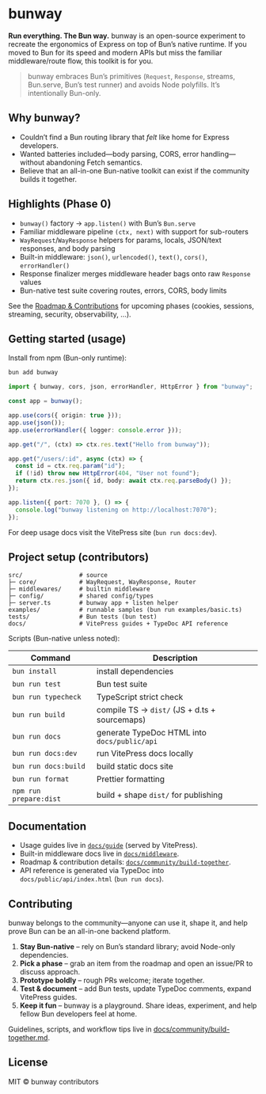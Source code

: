 # bunway

**Run everything. The Bun way.** bunway is an open-source experiment to recreate the ergonomics of Express on top of Bun’s native runtime. If you moved to Bun for its speed and modern APIs but miss the familiar middleware/route flow, this toolkit is for you.

> bunway embraces Bun’s primitives (`Request`, `Response`, streams, Bun.serve, Bun’s test runner) and avoids Node polyfills. It’s intentionally Bun-only.

## Why bunway?

- Couldn’t find a Bun routing library that _felt_ like home for Express developers.
- Wanted batteries included—body parsing, CORS, error handling—without abandoning Fetch semantics.
- Believe that an all-in-one Bun-native toolkit can exist if the community builds it together.

## Highlights (Phase 0)

- `bunway()` factory → `app.listen()` with Bun’s `Bun.serve`
- Familiar middleware pipeline `(ctx, next)` with support for sub-routers
- `WayRequest`/`WayResponse` helpers for params, locals, JSON/text responses, and body parsing
- Built-in middleware: `json()`, `urlencoded()`, `text()`, `cors()`, `errorHandler()`
- Response finalizer merges middleware header bags onto raw `Response` values
- Bun-native test suite covering routes, errors, CORS, body limits

See the [Roadmap & Contributions](docs/community/build-together.md) for upcoming phases (cookies, sessions, streaming, security, observability, …).

## Getting started (usage)

Install from npm (Bun-only runtime):

```bash
bun add bunway
```

```ts
import { bunway, cors, json, errorHandler, HttpError } from "bunway";

const app = bunway();

app.use(cors({ origin: true }));
app.use(json());
app.use(errorHandler({ logger: console.error }));

app.get("/", (ctx) => ctx.res.text("Hello from bunway"));

app.get("/users/:id", async (ctx) => {
  const id = ctx.req.param("id");
  if (!id) throw new HttpError(404, "User not found");
  return ctx.res.json({ id, body: await ctx.req.parseBody() });
});

app.listen({ port: 7070 }, () => {
  console.log("bunway listening on http://localhost:7070");
});
```

For deep usage docs visit the VitePress site (`bun run docs:dev`).

## Project setup (contributors)

```
src/                # source
├─ core/            # WayRequest, WayResponse, Router
├─ middlewares/     # builtin middleware
├─ config/          # shared config/types
├─ server.ts        # bunway app + listen helper
examples/           # runnable samples (bun run examples/basic.ts)
tests/              # Bun tests (bun test)
docs/               # VitePress guides + TypeDoc API reference
```

Scripts (Bun-native unless noted):

| Command                | Description                                   |
| ---------------------- | --------------------------------------------- |
| `bun install`          | install dependencies                          |
| `bun run test`         | Bun test suite                                |
| `bun run typecheck`    | TypeScript strict check                       |
| `bun run build`        | compile TS → `dist/` (JS + d.ts + sourcemaps) |
| `bun run docs`         | generate TypeDoc HTML into `docs/public/api`  |
| `bun run docs:dev`     | run VitePress docs locally                    |
| `bun run docs:build`   | build static docs site                        |
| `bun run format`       | Prettier formatting                           |
| `npm run prepare:dist` | build + shape `dist/` for publishing          |

## Documentation

- Usage guides live in [`docs/guide`](docs/guide) (served by VitePress).
- Built-in middleware docs live in [`docs/middleware`](docs/middleware).
- Roadmap & contribution details: [`docs/community/build-together`](docs/community/build-together.md).
- API reference is generated via TypeDoc into `docs/public/api/index.html` (`bun run docs`).

## Contributing

bunway belongs to the community—anyone can use it, shape it, and help prove Bun can be an all-in-one backend platform.

1. **Stay Bun-native** – rely on Bun’s standard library; avoid Node-only dependencies.
2. **Pick a phase** – grab an item from the roadmap and open an issue/PR to discuss approach.
3. **Prototype boldly** – rough PRs welcome; iterate together.
4. **Test & document** – add Bun tests, update TypeDoc comments, expand VitePress guides.
5. **Keep it fun** – bunway is a playground. Share ideas, experiment, and help fellow Bun developers feel at home.

Guidelines, scripts, and workflow tips live in [docs/community/build-together.md](docs/community/build-together.md).

## License

MIT © bunway contributors
